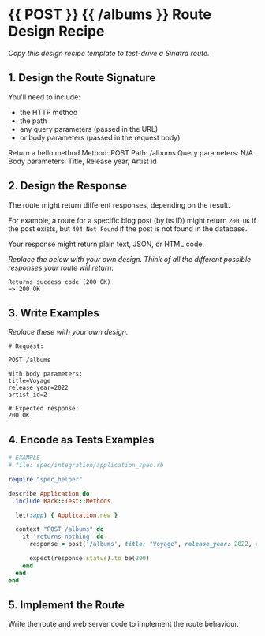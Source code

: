 # {{ POST }} {{ /albums }} Route Design Recipe

_Copy this design recipe template to test-drive a Sinatra route._

## 1. Design the Route Signature

You'll need to include:
  * the HTTP method
  * the path
  * any query parameters (passed in the URL)
  * or body parameters (passed in the request body)

Return a hello method
  Method: POST
  Path: /albums
  Query parameters: N/A
  Body parameters: Title, Release year, Artist id

## 2. Design the Response

The route might return different responses, depending on the result.

For example, a route for a specific blog post (by its ID) might return `200 OK` if the post exists, but `404 Not Found` if the post is not found in the database.

Your response might return plain text, JSON, or HTML code. 

_Replace the below with your own design. Think of all the different possible responses your route will return._

```
Returns success code (200 OK)
=> 200 OK

```

## 3. Write Examples

_Replace these with your own design._

```
# Request:

POST /albums

With body parameters:
title=Voyage
release_year=2022
artist_id=2

# Expected response:
200 OK

```


## 4. Encode as Tests Examples

```ruby
# EXAMPLE
# file: spec/integration/application_spec.rb

require "spec_helper"

describe Application do
  include Rack::Test::Methods

  let(:app) { Application.new }

  context "POST /albums" do
    it 'returns nothing' do
      response = post('/albums', title: "Voyage", release_year: 2022, artist_id: 2)

      expect(response.status).to be(200)
    end
  end
end
```

## 5. Implement the Route

Write the route and web server code to implement the route behaviour.
